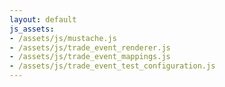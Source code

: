 ```yaml
---
layout: default
js_assets:
- /assets/js/mustache.js
- /assets/js/trade_event_renderer.js
- /assets/js/trade_event_mappings.js
- /assets/js/trade_event_test_configuration.js
---
```


